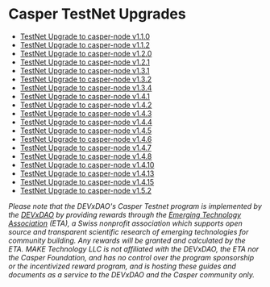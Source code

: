 # Casper TestNet Upgrades

- [TestNet Upgrade to casper-node v1.1.0](upgrade-1_1_0.md)
- [TestNet Upgrade to casper-node v1.1.2](upgrade-1_1_2.md)
- [TestNet Upgrade to casper-node v1.2.0](upgrade-1_2_0.md)
- [TestNet Upgrade to casper-node v1.2.1](upgrade-1_2_1.md)
- [TestNet Upgrade to casper-node v1.3.1](upgrade-1_3_1.md)
- [TestNet Upgrade to casper-node v1.3.2](upgrade-1_3_2.md)
- [TestNet Upgrade to casper-node v1.3.4](upgrade-1_3_4.md)
- [TestNet Upgrade to casper-node v1.4.1](upgrade-1_4_1.md)
- [TestNet Upgrade to casper-node v1.4.2](upgrade-1_4_2.md)
- [TestNet Upgrade to casper-node v1.4.3](upgrade-1_4_3.md)
- [TestNet Upgrade to casper-node v1.4.4](upgrade-1_4_4.md)
- [TestNet Upgrade to casper-node v1.4.5](upgrade-1_4_5.md)
- [TestNet Upgrade to casper-node v1.4.6](upgrade-1_4_6.md)
- [TestNet Upgrade to casper-node v1.4.7](upgrade-1_4_7.md)
- [TestNet Upgrade to casper-node v1.4.8](upgrade-1_4_8.md)
- [TestNet Upgrade to casper-node v1.4.10](upgrade-1_4_10.md)
- [TestNet Upgrade to casper-node v1.4.13](upgrade-1_4_13.md)
- [TestNet Upgrade to casper-node v1.4.15](upgrade-1_4_15.md)
- [TestNet Upgrade to casper-node v1.5.2](upgrade-1_5_2.md)


_Please note that the DEVxDAO's Casper Testnet program is implemented by the [DEVxDAO](https://devxdao.com) by providing rewards 
through the [Emerging Technology Association](https://www.emergingte.ch) (ETA), a Swiss nonprofit association which supports open source 
and transparent scientific research of emerging technologies for community building. 
Any rewards will be granted and calculated by the ETA. MAKE Technology LLC is not affiliated
with the DEVxDAO, the ETA nor the Casper Foundation, and has no control over the program sponsorship or the incentivized
reward program, and is hosting these guides and documents as a service to the DEVxDAO and the Casper community only._



